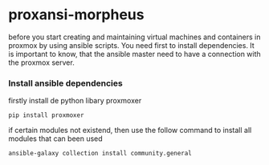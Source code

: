 # proxansi-morpheus
before you start creating and maintaining virtual machines and containers in proxmox by using ansible scripts. You need first to install dependencies.
It is important to know, that the ansible master need to have a connection with the proxmox server.


### Install ansible dependencies
firstly install de python libary proxmoxer
```
pip install proxmoxer
```
if certain modules not existend, then use the follow command to install all modules that can been used
```
ansible-galaxy collection install community.general
```

